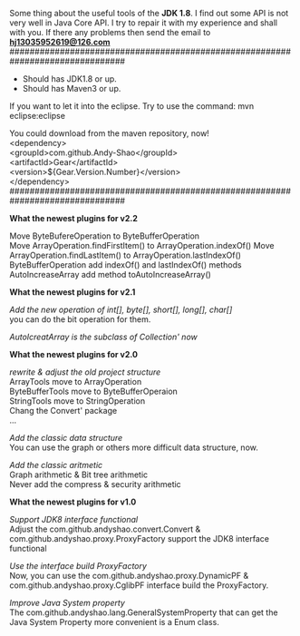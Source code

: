 Some thing about the useful tools of the **JDK 1.8**.
I find out some API is not very well in Java Core API.
I try to repair it with my experience and shall with you.
If there any problems then send the email to **hj13035952619@126.com**
###############################################################################

* Should has JDK1.8 or up.
* Should has Maven3 or up.

If you want to let it into the eclipse. Try to use the command:
mvn eclipse:eclipse

You could download from the maven repository, now!<br>
&lt;dependency&gt;<br>
	&lt;groupId&gt;com.github.Andy-Shao&lt;/groupId&gt;<br>
	&lt;artifactId&gt;Gear&lt;/artifactId&gt;<br>
	&lt;version&gt;${Gear.Version.Number}&lt;/version&gt;<br>
&lt;/dependency&gt;<br>
###############################################################################

**What the newest plugins for v2.2**

Move ByteBufereOperation to ByteBufferOperation<br>
Move ArrayOperation.findFirstItem() to ArrayOperation.indexOf()
Move ArrayOperation.findLastItem() to ArrayOperation.lastIndexOf()
ByteBufferOperation add indexOf() and lastIndexOf() methods<br>
AutoIncreaseArray add method toAutoIncreaseArray()<br>

**What the newest plugins for v2.1**

*Add the new operation of int[], byte[], short[], long[], char[]*<br>
you can do the bit operation for them.

*AutoIcreatArray is the subclass of Collection' now*<br>

**What the newest plugins for v2.0**

*rewrite & adjust the old project structure*<br>
ArrayTools move to ArrayOperation<br>
ByteBufferTools move to ByteBufferOperaion<br>
StringTools move to StringOperation<br>
Chang the Convert' package<br>
...

*Add the classic data structure*<br>
You can use the graph or others more difficult data structure, now.

*Add the classic aritmetic*<br>
Graph arithmetic & Bit tree arithmetic<br>
Never add the compress & security arithmetic

**What the newest plugins for v1.0**

*Support JDK8 interface functional*<br>
Adjust the com.github.andyshao.convert.Convert &
com.github.andyshao.proxy.ProxyFactory support the JDK8 interface functional

*Use the interface build ProxyFactory*<br>
Now, you can use the com.github.andyshao.proxy.DynamicPF &
com.github.andyshao.proxy.CglibPF interface build the ProxyFactory.

*Improve Java System property*<br>
The com.github.andyshao.lang.GeneralSystemProperty that can get the Java System
Property more convenient is a Enum class. 
